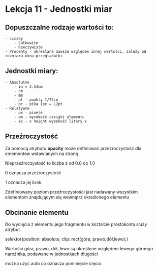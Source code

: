 # Lekcja 11 - Jednostki miar

## Dopuszczalne rodzaje wartości to:

    - Liczby
        - Całkowite
        - Rzeczywiste
    - Procenty - określana zawsze względem innej wartości, zależy od rozmiaru okna przeglądarki

## Jednostki miary:

    - Absolutne 
        - in = 2.54cm
        - cm
        - mm
        - pt - punkty 1/72in
        - pc - pika 1pc = 12pt
    - Relatywne
        - px - pixele
        - em - wysokość czciąki elementu
        - ex - x height wysokość litery x

## Przeźroczystość

Za pomocą atrybutu **opacity** może definiować przeźroczystość dla emementów wstawianych na stronę

Nieprzeźroczystość to liczba z od 0.0 do 1.0

0 oznacza przeźroczystość

1 oznacza jej brak

Zdefiniowany poziom przeźroczystości jast nadawany wszystkim elementom znajdującym się wewnątrz określonego elementu

## Obcinanie elementu

Do wycięcia z elementu jego fragmentu w kształcie prostokonta służy atrybut 

selektor{position: absolute; clip: rect(góra, prawo,dół,lewo);}

Wartości góra, prawo, dół, lewo są określone względem lewego górnego narożnika, podawane w jednostkach długości

można użyć auto co oznacza pominięcie cięcia 